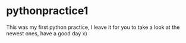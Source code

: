 # pythonpractice1
This was my first python practice, I leave it for you to take a look at the newest ones, have a good day x)
